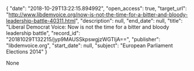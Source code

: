 {
  "date": "2018-10-29T13:22:15.894992", 
  "open_access": true, 
  "target_url": "http://www.libdemvoice.org/now-is-not-the-time-for-a-bitter-and-bloody-leadership-battle-40311.html", 
  "description": null, 
  "end_date": null, 
  "title": "Liberal Democrat Voice: Now is not the time for a bitter and bloody leadership battle", 
  "record_id": "20181029T132215/jyp9MAUSSkpswgjzWGTljA==", 
  "publisher": "libdemvoice.org", 
  "start_date": null, 
  "subject": "European Parliament Elections 2014"
}

None